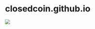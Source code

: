 # closedcoin.github.io
<img src=“https://github.com/ClosedCoin/website/blob/7f20f80d11b9c79b579687a0aef27dbcf9265303/logo.png”>
